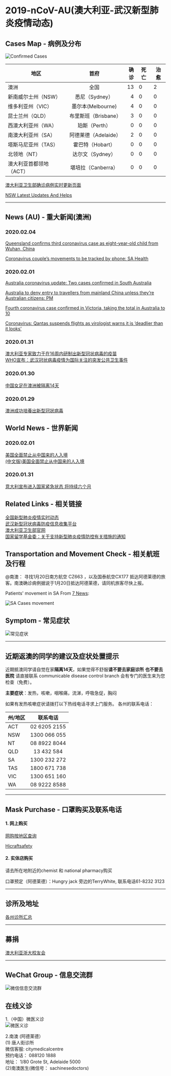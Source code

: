# 2019-nCoV-AU(澳大利亚-武汉新型肺炎疫情动态)

## Cases Map - 病例及分布
![Confirmed Cases](aus.png)

| 地区 |  首府| 确诊 | 死亡 |治愈 |
| ------------- |:-------------:| -----:|------------|--------------|
|澳洲   |全国 | 13 |0| 2|
|新南威尔士州（NSW） |悉尼（Sydney） | 4 |0| 0|
|维多利亚州（VIC）   |墨尔本(Melbourne) | 4 | 0 |0|
|昆士兰州（QLD）     | 布里斯班（Brisbane）|3 | 0 |0|
|西澳大利亚州（WA）    |珀斯（Perth）| 0 | 0 |0|
|南澳大利亚州（SA）    |阿德莱德（Adelaide）| 2 | 0 |0|
|塔斯马尼亚州（TAS）   |霍巴特（Hobart） |0 | 0 |0|
|北领地（NT）   |达尔文（Sydney） |0 | 0 |0|
|澳大利亚首都领地（ACT）  |堪培拉（Canberra）|0 | 0 |0|

[澳大利亚卫生部确诊病例实时更新页面](https://www.health.gov.au/news/coronavirus-update-at-a-glance)</br>

[NSW Latest Updates And Helps](https://www.health.nsw.gov.au/Infectious/diseases/Pages/coronavirus.aspx) 

---------------------------------------------------------

## News (AU) - 重大新闻(澳洲)

### 2020.02.04

[Queensland confirms third coronavirus case as eight-year-old child from Wuhan, China](https://www.abc.net.au/news/2020-02-04/queensland-confirms-third-coronavirus-case-boy-from-wuhan/11930308) </br>

[Coronavirus couple’s movements to be tracked by phone: SA Health](https://7news.com.au/travel/coronavirus/coronavirus-couples-movements-to-be-tracked-by-phone-sa-health-c-680459)

### 2020.02.01

[Australia coronavirus update: Two cases confirmed in South Australia](https://7news.com.au/news/sa/australia-coronavirus-update-two-cases-confirmed-in-south-australia-c-676115) </br>

[Australia to deny entry to travellers from mainland China unless they’re Australian citizens: PM](https://www.sbs.com.au/news/australia-to-deny-entry-to-travellers-from-mainland-china-unless-they-re-australian-citizens-pm) </br>

[Fourth coronavirus case confirmed in Victoria, taking the total in Australia to 10](https://www.abc.net.au/news/2020-02-01/fourth-coronavirus-case-confirmed-in-victoria/11920754) </br>

[Coronavirus: Qantas suspends flights as virologist warns it is ‘deadlier than it looks’](https://www.theaustralian.com.au/science/coronavirus-deadlier-than-it-looks-virologist-warns/news-story/3ff079f3358984b5cce7c56444538369)

### 2020.01.31

[澳大利亚专家致力于在16周内研制出新型冠状病毒的疫苗](https://www.abc.net.au/news/2020-01-31/australian-made-coronavirus-copy-reaches-high-security-csiro-lab/11915092?from=timeline)</br>
[WHO宣布：武汉冠状病毒疫情为国际关注的突发公共卫生事件](https://nzlifenz.com/oversea/56065) </br>

### 2020.01.30

[中国女足在澳洲被隔离14天](https://www.sohu.com/na/369572013_509307?scm=1002.45005a.15d015e01a3.PC_NEW_ARTICLE_REC&spm=smpc.content%2Fnew.fd-d.10.1575244800026oXoZw5N) </br>

### 2020.01.29

[澳洲成功培養出新型冠狀病毒](https://www.acd.com.au/todays-headlines/%e6%be%b3%e6%b4%b2%e6%88%90%e5%8a%9f%e5%9f%b9%e9%a4%8a%e5%87%ba%e6%96%b0%e5%9e%8b%e5%86%a0%e7%8b%80%e7%97%85%e6%af%92/)

## World News - 世界新闻

### 2020.02.01

[美国全面禁止从中国来的人入境](https://www.washingtonpost.com/world/coronavirus-china-live-updates/2020/01/31/eeac61b6-442b-11ea-b503-2b077c436617_story.html) </br>
[(中文版)美国全面禁止从中国来的人入境](https://mp.weixin.qq.com/s/23DpBjCP1z5E_iGuMccYnA)</br>

### 2020.01.31

[意大利宣布进入国家紧急状态 将持续六个月](https://news.ifeng.com/c/7tgtPbQcqyO) </br>

## Related Links - 相关链接

[全国新型肺炎疫情实时动态](https://3g.dxy.cn/newh5/view/pneumonia) </br>
[武汉新型冠状病毒防疫信息收集平台](https://github.com/wuhan2020/wuhan2020) </br>
[澳大利亚卫生部官网](https://www.health.gov.au/)</br>
[国家留学基金委：关于支持新型肺炎疫情防控有关措施的通知](https://www.csc.edu.cn/news/gonggao/1801)

## Transportation and Movement Check - 相关航班及行程

@南澳： 寻找1月20日南方航空 CZ663 ，以及国泰航空CX177 抵达阿德莱德的旅客。南澳确诊病例据说于1月20日抵达阿德莱德，请同机旅客尽快上报。

Patients' movement in SA From [7 News](https://7news.com.au/travel/coronavirus/coronavirus-couples-movements-to-be-tracked-by-phone-sa-health-c-680459):

![SA Cases movement](SA_case_movement.png)

## Symptom - 常见症状

![常见症状](常见症状.png)

---------------------------------------------

## 近期返澳的同学的建议及症状处置提示

近期抵澳同学请自觉在家**隔离14天**，如果觉得不舒服**请不要去家庭诊所** **也不要去医院** 请直接联系 communicable disease control branch 会有专门的医生来为您检查（免费）。

**主要症状**：发热，咳嗽，咽喉痛，流涕，呼吸急促，胸闷

如果有发热咳嗽症状请拨打以下热线电话寻求上门服务。
各州的联系电话：

| 州/地区   | 联系电话|
| ------------- |:-------------:|
|ACT| 02 6205 2155|
|NSW| 1300 066 055|
|NT|  08 8922 8044|
|QLD| 13 432 584|
|SA|  1300 232 272|
|TAS| 1800 671 738|
|VIC| 1300 651 160|
|WA|  08 9222 8588|

----------------------------------------------------
## Mask Purchase - 口罩购买及联系电话

#### 1. 网上购买 
[网购按地区查询](https://www.google.com/search?q=australia+mask+selling&sxsrf=ACYBGNT-1qu9-5nmxcPjRET-4QLDVc6ctQ:1580428583168&source=lnms&tbm=shop&sa=X&ved=2ahUKEwjMoquiw6znAhXtxjgGHQeNBbAQ_AUoAnoECAwQBA&biw=1875&bih=953)

[Hicraftsafety](https://www.hicraftsafety.com.au/3m-p2-vflex-particulate-respirator-standard-size)

#### 2. 实体店购买
请去所在地附近的chemist 和 national pharmacy购买 

口罩预定（阿德莱德）：Hungry jack 旁边的TerryWhite, 联系电话61-8232 3123

-------------------------------------------------------
## 诊所及地址
[各州诊所汇总](https://www.racgp.org.au/coronavirus)



--------------------------------------------------------
## 募捐

[澳大利亚浙大校友会](https://github.com/UniLauX/2019-nCoV-AU/blob/master/donation.md)

---------------------------------------------------------
## WeChat Group - 信息交流群
![微信信息交流群](wechat_group0.3.png)


## 在线义诊
1.（中国）微医义诊 </br>
![微医义诊](微医义诊.PNG) </br>

2.南澳 (阿德莱德）</br> 
(1) 唐人街诊所 </br> 
微信客服: citymedicalcentre </br>
预约电话： 088120 1888 </br>
地址： 1/80 Grote St, Adelaide 5000
</br>
(2)南澳医生(微信号： sachinesedoctors) </br>

